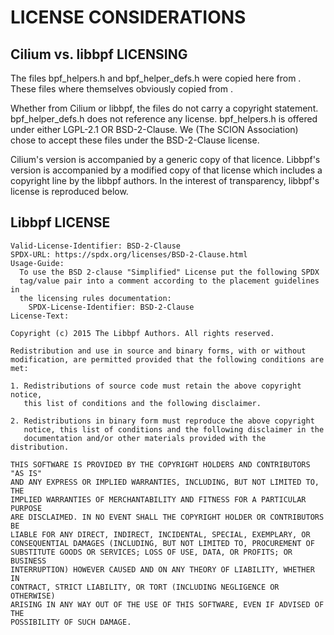 # LICENSE CONSIDERATIONS

## Cilium vs. libbpf LICENSING

The files bpf_helpers.h and bpf_helper_defs.h were copied here from
[](https://github.com/cilium/ebpf/tree/main/examples/headers). These files
where themselves obviously copied from
[](https://github.com/libbpf/libbpf/tree/master/src).

Whether from Cilium or libbpf, the files do not carry a copyright statement.
bpf_helper_defs.h does not reference any license. bpf_helpers.h is offered
under either LGPL-2.1 OR BSD-2-Clause. We (The SCION Association) chose to
accept these files under the BSD-2-Clause license.

Cilium's version is accompanied by a generic copy of that licence. Libbpf's
version is accompanied by a modified copy of that license which includes a
copyright line by the libbpf authors. In the interest of transparency,
libbpf's license is reproduced below.

## Libbpf LICENSE

```text
Valid-License-Identifier: BSD-2-Clause
SPDX-URL: https://spdx.org/licenses/BSD-2-Clause.html
Usage-Guide:
  To use the BSD 2-clause "Simplified" License put the following SPDX
  tag/value pair into a comment according to the placement guidelines in
  the licensing rules documentation:
    SPDX-License-Identifier: BSD-2-Clause
License-Text:

Copyright (c) 2015 The Libbpf Authors. All rights reserved.

Redistribution and use in source and binary forms, with or without
modification, are permitted provided that the following conditions are met:

1. Redistributions of source code must retain the above copyright notice,
   this list of conditions and the following disclaimer.

2. Redistributions in binary form must reproduce the above copyright
   notice, this list of conditions and the following disclaimer in the
   documentation and/or other materials provided with the distribution.

THIS SOFTWARE IS PROVIDED BY THE COPYRIGHT HOLDERS AND CONTRIBUTORS "AS IS"
AND ANY EXPRESS OR IMPLIED WARRANTIES, INCLUDING, BUT NOT LIMITED TO, THE
IMPLIED WARRANTIES OF MERCHANTABILITY AND FITNESS FOR A PARTICULAR PURPOSE
ARE DISCLAIMED. IN NO EVENT SHALL THE COPYRIGHT HOLDER OR CONTRIBUTORS BE
LIABLE FOR ANY DIRECT, INDIRECT, INCIDENTAL, SPECIAL, EXEMPLARY, OR
CONSEQUENTIAL DAMAGES (INCLUDING, BUT NOT LIMITED TO, PROCUREMENT OF
SUBSTITUTE GOODS OR SERVICES; LOSS OF USE, DATA, OR PROFITS; OR BUSINESS
INTERRUPTION) HOWEVER CAUSED AND ON ANY THEORY OF LIABILITY, WHETHER IN
CONTRACT, STRICT LIABILITY, OR TORT (INCLUDING NEGLIGENCE OR OTHERWISE)
ARISING IN ANY WAY OUT OF THE USE OF THIS SOFTWARE, EVEN IF ADVISED OF THE
POSSIBILITY OF SUCH DAMAGE.
```
